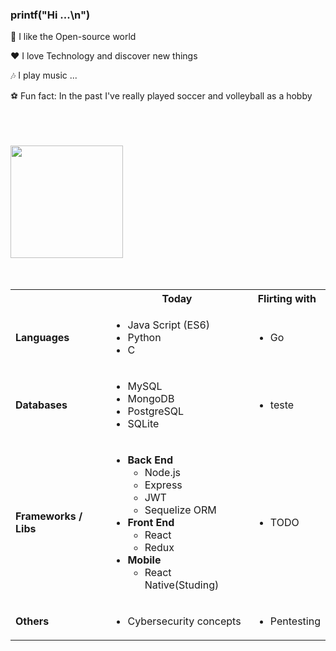 ### printf("Hi ...\n")

 🤝  I like the Open-source world
 
 :heart: I love Technology and discover new things

   🎶  I play music ...

   ⚽  Fun fact: In the past I've really played soccer and volleyball as a hobby
 <br /><br /> <br /><br />

<div>
 <div>
  <!-- <a href="https://github.com/becauro"> -->
  <img style="text-decoration: none" height="180em" src="https://github-readme-stats.vercel.app/api?username=becauro&show_icons=true&theme=dark&include_all_commits=true&count_private=true"/>
  <!--
  <img height="180em" src="https://github-readme-stats.vercel.app/api/top-langs/?username=becauro&layout=compact&langs_count=7&theme=dark"/>
  -->
  <!-- </a> -->
</div>
<!--
<div style="display: inline_block"><br>
  <a href="https://en.wikipedia.org/wiki/HTML5" title="HTML5"><img align="center" alt="HTML Icon" height="30" width="40" src="https://raw.githubusercontent.com/devicons/devicon/master/icons/html5/html5-original.svg"></a>
  <a href="https://en.wikipedia.org/wiki/CSS#CSS_3" title="CSS3"><img align="center" alt="CSS Icon" height="30" width="40" src="https://raw.githubusercontent.com/devicons/devicon/master/icons/css3/css3-original.svg"></a>
  <a href="https://en.wikipedia.org/wiki/JavaScript" title="JS"><img align="center" alt="Js Icon" height="30" width="40" src="https://raw.githubusercontent.com/devicons/devicon/master/icons/javascript/javascript-plain.svg"></a>
  <a href="https://en.wikipedia.org/wiki/C_(programming_language)" title="C (programming language)"><img align="center" alt="C Icon" height="30" width="40" src="https://raw.githubusercontent.com/devicons/devicon/master/icons/c/c-original.svg"></a>
  <a href="https://nodejs.org/en/about/" title="NodeJS"><img align="center" alt="NodeJS Icon" height="30" width="40" src="https://raw.githubusercontent.com/devicons/devicon/master/icons/nodejs/nodejs-original.svg"></a>
  <a href="https://reactjs.org/" title="React"><img align="center" alt="React Icon" height="30" width="40" src="https://raw.githubusercontent.com/devicons/devicon/master/icons/react/react-original.svg"></a>
  <a href="https://redux.js.org/" title="Redux"><img align="center" alt="Redux Icon" height="30" width="40" src="https://raw.githubusercontent.com/devicons/devicon/master/icons/redux/redux-original.svg"></a>
  <a href="https://www.debian.org/index.en.html" title="Debian"><img align="center" alt="Linux Icon" height="30" width="40" src="https://raw.githubusercontent.com/devicons/devicon/master/icons/linux/linux-original.svg"></a>
  <a href="https://www.mysql.com/" title="MySQL"><img align="center" alt="mysql Icon" height="30" width="40" src="https://raw.githubusercontent.com/devicons/devicon/master/icons/mysql/mysql-original.svg"></a>
 <a href="https://www.mongodb.com/" title="MongoDB"><img align="center" alt="mongodb Icon" height="30" width="40" src="https://raw.githubusercontent.com/devicons/devicon/master/icons/mongodb/mongodb-original.svg"></a>
    <a href="https://expressjs.com" title="Express"><img align="center" alt="express Icon" height="30" width="40" src="https://raw.githubusercontent.com/devicons/devicon/master/icons/express/express-original.svg"></a>
 <a href="https://git-scm.com/" title="Git"><img align="center" alt="git Icon" height="30" width="40" src="https://raw.githubusercontent.com/devicons/devicon/master/icons/git/git-original.svg"></a>
 <a href="https://code.visualstudio.com/" title="VSCode"><img align="center" alt="vscode Icon" height="30" width="40" src="https://raw.githubusercontent.com/devicons/devicon/master/icons/vscode/vscode-original.svg"></a>
-->
<br /><br />
</di>

<div>
<table>
<tr>
   <th> </th>
   <th>Today</th>
   <!-- <th>Yesterday</th> -->
   <th>Flirting with</th>
</tr>
<tr><td><b>Languages<b></td>
      <td> <!-- TODAY -->
         <ul>
            <li>Java Script (ES6)</li>
            <li>Python</li>
            <li>C</li>
         </ul>
      </td>
     <!-- <td>   YESTERDAY
         <ul>
            <li>Java EE (Paused Studies)</li>
            <li>C++ (Very Basic level)</li>
            <li>Java SE (Very Basic level)</li>
            <li>Pascal (Basic level)</li>
            <li>Delphi (Basic level)</li>
            <li>Visual Basic 6</li>
         </ul>
      </td>  -->
      <td> <!-- FLIRTING -->
         <ul>
            <li>Go</li>
         </ul>
      </td>
</tr>
<tr><td><b>Databases</b></td>
   <td> <!-- TODAY -->
     <ul>
         <li> MySQL </li>
         <li> MongoDB </li>
         <li> PostgreSQL </li>
         <li>SQLite</li>
      </ul>
   </td>
  <!-- <td>  YESTERDAY
      <ul>
         <li> Microsoft Access </li>
      </ul>
   </td> -->
   <td> <!-- FLIRTING -->
    <ul>
         <li> teste </li>
      </ul>
   </td>
</tr>
<!-- <tr><td><b>IDEs</b></td>
   <td>  TODAY
      <ul>
         <li>Eclipse</li>
         <li>Visual Studio Code</li>
         <li>NetBeans</li>
      </ul>
   </td> 
   <td> YESTERDAY
      <ul> 
          <li>Visual Studio (not "Code")</li>
          <li>Dreamweaver</li>
      </ul>
   </td>
   <td> FLIRTING
     <ul>
         <li> TODO </li>
      </ul>
   </td>
</tr> -->
<tr><td><b>Frameworks / Libs</b></td>
   <td>  <!-- TODAY -->
      <ul>
         <li><b>Back End</b> <br/>
            <ul>
               <li>Node.js</li>
               <li>Express</li>
               <li>JWT</li>
               <li>Sequelize ORM</li>
            </ul>
         </li>
         <li><b>Front End</b>
            <ul> 
               <li>React</li>
               <li>Redux</li>
            </ul>
         </li>
         <li><b>Mobile</b>
            <ul>
               <li>React Native(Studing)</li>
            </ul>
         </li>
      </ul>
   </td>
  <!-- <td>  YESTERDAY
       <ul> 
         <li>Visual Studio (not "Code")</li>
      </ul>
   </td> -->
   <td> <!-- FLIRTING -->
      <ul>
         <li> TODO </li>
         <!-- <li> Metasploit</li>
         <li> Burpsuite</li>
         <li> Wireshark</li> -->
      </ul>
   </td>
</tr>
<!-- <tr><td><b>Tools</b></td>
   <td> TODAY
      <ul>
         <li><b>Back End</b> <br/>
            <ul>
               <li>Postman</li>
               <li>PM2</li>
               <li>Jest</li>
            </ul>
         </li>
         <li><b>Front End</b>
            <ul>
               <li>Jest</li>
            </ul>
         </li>
         <li><b>Blue Team</b>
            <ul>
               <li>Wireshark</li>
               <li>nmap</li>
               <li>OpenWRT</li>
            </ul>
         </li>
         <li><b>Red Team</b>
            <ul>
               <li>Metasploit</li>
            </ul>
         </li>
      </ul>
   </td>
   <td> YESTERDAY
   </td>

   <td> FLIRTING
    <ul> 
         <li><b>Blue Team</b><br/>
            <ul>
               <li>pfSense</li>
            </ul>
         </li>
         <li><b>Red Team</b>
            <ul>
               <li>Burp Suite</li>
            </ul>
         </li>
     </ul>
   </td>
</tr> -->
<!-- <tr><td><b>Cloud</b></td>
   <td>  TODAY
      <ul> 
         <li>Heroku</li>
      </ul>
   </td>
   <td> YESTERDAY
   </td>

   <td> FLIRTING
     <ul> 
         <li>AWS</li>
      </ul>
   </td>
</tr> -->
<tr><td><b>Others</b></td>
   <td><!-- TODAY -->
      <ul>
         <li>Cybersecurity concepts</li>
      </ul>
   </td>
  <!-- <td> YESTERDAY 
      <ul> 
         <li>Windows Deployment</li>
         <li>GNU/Linux Deployment</li>
         <li>Computer repair</li>
         <li>Computer "building"</li>
      </ul>
   </td> -->
   <td><!-- FLIRTING -->
      <ul>
         <li>Pentesting</li>
      </ul>
   </td>
</tr>
</table>
</div>

<!--
<div>

### Portfolio
   
   [Nessa Wiki](https://github.com/becauro/becauro/wiki) encontram-se os links para o repositórios de alguns **projetos que fiz e/ou participei**.
   Estou adicionando mais aos poucos, visto que a maioria encontra-se espalhado dentro de forks desses repositórios que incluem o termo "sd-011" em seus nomes.
   
   Caso não acesse pela Wiki, para visualizar **meus projetos** contidos nos forks que começam com **sd-011**, deverá filtrar pela branch que comece com o meu nome ("michel-pereira").
   O motivo disso também está explicado em detalhes na [Wiki](https://github.com/becauro/becauro/wiki).
   
---

<div>

  <a href = "mailto:michelbecauro@gmail.com"><img src="https://img.shields.io/badge/-Gmail-%23333?style=for-the-badge&logo=gmail&logoColor=white" target="_blank"></a>
  <a href="https://www.linkedin.com/in/becauro" target="_blank"><img src="https://img.shields.io/badge/-LinkedIn-%230077B5?style=for-the-badge&logo=linkedin&logoColor=white" target="_blank"></a>  
</div>

</div>
-->
